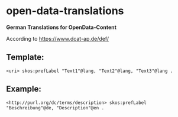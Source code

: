 # open-data-translations
**German Translations for OpenData-Content**

According to https://www.dcat-ap.de/def/

## Template:

`<uri> skos:prefLabel "Text1"@lang, "Text2"@lang, "Text3"@lang .`

## Example:

`<http://purl.org/dc/terms/description> skos:prefLabel "Beschreibung"@de, "Description"@en .`
